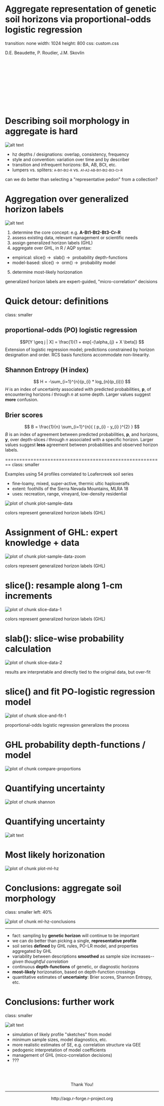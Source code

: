 





Aggregate representation of genetic soil horizons via proportional-odds logistic regression
========================================================
transition: none
width: 1024
height: 800
css: custom.css


D.E. Beaudette, P. Roudier, J.M. Skovlin

<br><br><br><br><br><br><br><br>
<span style="color: white; font-size:50%;">This document is based on `aqp` version 1.8-3 and `soilDB` version 1.5-2`.</span>



Describing soil morphology in aggregate is hard
========================================================
![alt text](static-figures/mvo-soil-montage-narrow.jpg)

- hz depths / designations: overlap, consistency, frequency
- style and convention: variation over time and by describer
- transition and infrequent horizons: BA, AB, BCt, etc.
- lumpers vs. spliters: <span style="font-size:75%; font-stretch: condensed;">A-Bt1-Bt2-R</span> vs. <span style="font-size:75%; font-stretch: condensed;">A1-A2-AB-Bt1-Bt2-Bt3-Cr-R</span>

<span class="oneliner">can we do better than selecting a "representative pedon" from a collection?</span>


Aggregation over generalized horizon labels
========================================================
![alt text](static-figures/genhz-sketch.png)

1. determine the core concept: e.g. **A-Bt1-Bt2-Bt3-Cr-R**
2. assess existing data, relevant management or scientific needs
3. assign generalized horizon labels (GHL)
4. aggregate over GHL, in R / AQP syntax:
 - empirical: slice() &#8594;&nbsp; slab() &#8594;&nbsp; probability depth-functions
 - model-based:  slice() &#8594;&nbsp; orm() &#8594;&nbsp; probability model
5. determine most-likely horizonation

<span class="oneliner">generalized horizon labels are expert-guided, "micro-correlation" decisions</span>



Quick detour: definitions
========================================================
class: smaller

## proportional-odds (PO) logistic regression
$$P[Y \geq j | X] = \frac{1}{1 + exp[-(\alpha_{j} + X \beta]} $$
Extension of logistic regression model; predictions constrained by horizon designation and order. RCS basis functions accommodate non-linearity.

## Shannon Entropy (H index)
$$ H = -\sum_{i=1}^{n}{p_{i} * log_{n}(p_{i})}  $$
$H$ is an index of uncertainty associated with predicted probabilities, $\mathbf{p}$, of encountering horizons $i$ through $n$ at some depth. Larger values suggest **more** confusion.

## Brier scores
$$ B = \frac{1}{n} \sum_{i=1}^{n}{ ( p_{i} - y_{i} )^{2}  }  $$
$B$ is an index of agreement between predicted probabilities, $\mathbf{p}$, and horizons, $\mathbf{y}$, over depth-slices $i$ through $n$ associated with a specific horizon. Larger values suggest **less** agreement between probabilities and observed horizon labels.


========================================================
class: smaller

Examples using 54 profiles correlated to Loafercreek soil series

- fine-loamy, mixed, super-active, thermic ultic haploxeralfs
- extent: foothills of the Sierra Nevada Mountains, MLRA 18
- uses: recreation, range, vineyard, low-density residential
<img src="presentation-figure/plot-sample-data.png" title="plot of chunk plot-sample-data" alt="plot of chunk plot-sample-data" style="display: block; margin: auto;" />

<span class="oneliner">colors represent generalized horizon labels (GHL)</span>



Assignment of GHL: expert knowledge + data
========================================================

<img src="presentation-figure/plot-sample-data-zoom.png" title="plot of chunk plot-sample-data-zoom" alt="plot of chunk plot-sample-data-zoom" style="display: block; margin: auto;" />

<span class="oneliner">colors represent generalized horizon labels (GHL)</span>


slice(): resample along 1-cm increments
========================================================

<img src="presentation-figure/slice-data-1.png" title="plot of chunk slice-data-1" alt="plot of chunk slice-data-1" style="display: block; margin: auto;" />

<span class="oneliner">colors represent generalized horizon labels (GHL)</span>


slab(): slice-wise probability calculation
========================================================

<img src="presentation-figure/slice-data-2.png" title="plot of chunk slice-data-2" alt="plot of chunk slice-data-2" style="display: block; margin: auto;" />

<span class="oneliner">results are interpretable and directly tied to the original data, but over-fit</span>


slice() and fit PO-logistic regression model
========================================================

<img src="presentation-figure/slice-and-fit-1.png" title="plot of chunk slice-and-fit-1" alt="plot of chunk slice-and-fit-1" style="display: block; margin: auto;" />

<span class="oneliner">proportional-odds logistic regression generalizes the process</span>


GHL probability depth-functions / model
========================================================

<img src="presentation-figure/compare-proportions.png" title="plot of chunk compare-proportions" alt="plot of chunk compare-proportions" style="display: block; margin: auto;" />



Quantifying uncertainty
========================================================
<img src="presentation-figure/shannon.png" title="plot of chunk shannon" alt="plot of chunk shannon" style="display: block; margin: auto;" />


Quantifying uncertainty
========================================================
![alt text](static-figures/model-robustness.png)


Most likely horizonation
========================================================
<img src="presentation-figure/plot-ml-hz.png" title="plot of chunk plot-ml-hz" alt="plot of chunk plot-ml-hz" style="display: block; margin: auto;" />


Conclusions: aggregate soil morphology
========================================================
class: smaller
left: 40%

<img src="presentation-figure/ml-hz-conclusions.png" title="plot of chunk ml-hz-conclusions" alt="plot of chunk ml-hz-conclusions" style="display: block; margin: auto;" />

***

- fact: sampling by **genetic horizon** will continue to be important
- we can do better than picking a single, **representative profile**
- soil series **defined** by GHL rules, PO-LR model, and properties aggregated by GHL
- variability between descriptions **smoothed** as sample size increases-- *given thoughtful correlation*
- continuous **depth-functions** of genetic, or diagnostic horizons
- **most-likely** horizonation, based on depth-function crossings
- quantitative estimates of **uncertainty**: Brier scores, Shannon Entropy, etc.



Conclusions: further work
========================================================
class: smaller

![alt text](static-figures/mvo-soil-montage-extra-narrow.jpg)

- simulation of likely profile "sketches" from model
- minimum sample sizes, model diagnostics, etc.
- more realistic estimates of SE, e.g. correlation structure via GEE
- pedogenic interpretation of model coefficients
- management of GHL (mico-correlation decisions)
- ???

<br><br>
<center>
Thank You!
<hr>
http://aqp.r-forge.r-project.org
</center>
